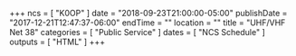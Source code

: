 +++
ncs = [ "K0OP" ]
date = "2018-09-23T21:00:00-05:00"
publishDate = "2017-12-21T12:47:37-06:00"
endTime = ""
location = ""
title = "UHF/VHF Net 38"
categories = [ "Public Service" ]
dates = [ "NCS Schedule" ]
outputs = [ "HTML" ]
+++
